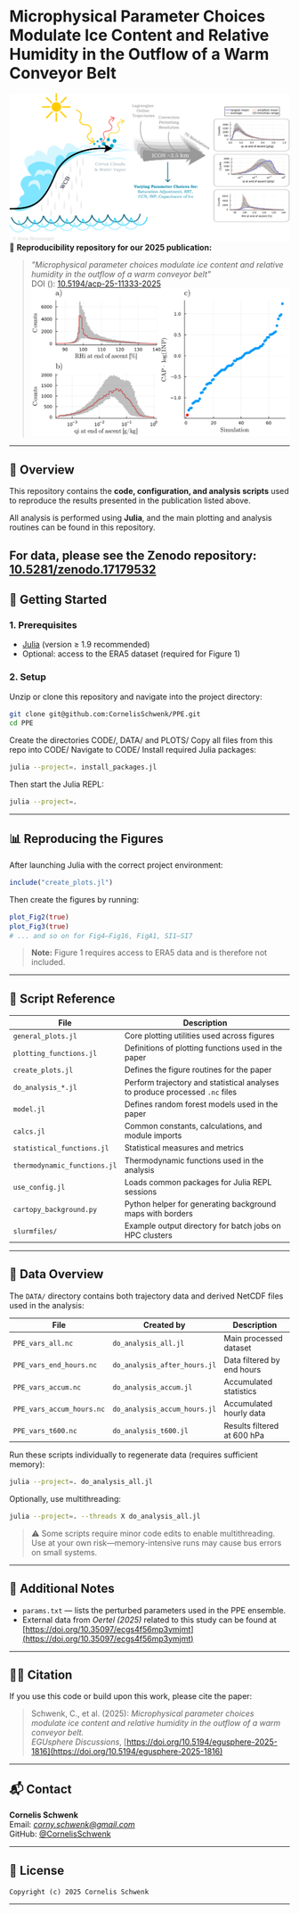 # Microphysical Parameter Choices Modulate Ice Content and Relative Humidity in the Outflow of a Warm Conveyor Belt

![Abstract](Abstract_PPE.png)
📘 **Reproducibility repository for our 2025 publication:**

> *"Microphysical parameter choices modulate ice content and relative humidity in the outflow of a warm conveyor belt"*  
> DOI (): [10.5194/acp-25-11333-2025](https://doi.org/10.5194/acp-25-11333-2025)
![GIF](output.gif)

---

## 🧩 Overview

This repository contains the **code, configuration, and analysis scripts** used to reproduce the results presented in the publication listed above.

All analysis is performed using **Julia**, and the main plotting and analysis routines can be found in this repository. 

For data, please see the Zenodo repository: [10.5281/zenodo.17179532](https://doi.org/10.5281/zenodo.17179532) 
---

## 🚀 Getting Started

### 1. Prerequisites

- [Julia](https://julialang.org/downloads/) (version ≥ 1.9 recommended)
- Optional: access to the ERA5 dataset (required for Figure 1)

### 2. Setup

Unzip or clone this repository and navigate into the project directory:

```bash
git clone git@github.com:CornelisSchwenk/PPE.git
cd PPE
```
Create the directories CODE/, DATA/ and PLOTS/
Copy all files from this repo into CODE/
Navigate to CODE/
Install required Julia packages:

```bash
julia --project=. install_packages.jl
```

Then start the Julia REPL:

```bash
julia --project=.
```

---

## 📊 Reproducing the Figures

After launching Julia with the correct project environment:

```julia
include("create_plots.jl")
```

Then create the figures by running:

```julia
plot_Fig2(true)
plot_Fig3(true)
# ... and so on for Fig4–Fig16, FigA1, SI1–SI7
```

> **Note:** Figure 1 requires access to ERA5 data and is therefore not included.

---

## 🧠 Script Reference

| File | Description |
|------|--------------|
| `general_plots.jl` | Core plotting utilities used across figures |
| `plotting_functions.jl` | Definitions of plotting functions used in the paper |
| `create_plots.jl` | Defines the figure routines for the paper |
| `do_analysis_*.jl` | Perform trajectory and statistical analyses to produce processed `.nc` files |
| `model.jl` | Defines random forest models used in the paper |
| `calcs.jl` | Common constants, calculations, and module imports |
| `statistical_functions.jl` | Statistical measures and metrics |
| `thermodynamic_functions.jl` | Thermodynamic functions used in the analysis |
| `use_config.jl` | Loads common packages for Julia REPL sessions |
| `cartopy_background.py` | Python helper for generating background maps with borders |
| `slurmfiles/` | Example output directory for batch jobs on HPC clusters |

---

## 💾 Data Overview

The `DATA/` directory contains both trajectory data and derived NetCDF files used in the analysis:

| File | Created by | Description |
|------|-------------|--------------|
| `PPE_vars_all.nc` | `do_analysis_all.jl` | Main processed dataset |
| `PPE_vars_end_hours.nc` | `do_analysis_after_hours.jl` | Data filtered by end hours |
| `PPE_vars_accum.nc` | `do_analysis_accum.jl` | Accumulated statistics |
| `PPE_vars_accum_hours.nc` | `do_analysis_accum_hours.jl` | Accumulated hourly data |
| `PPE_vars_t600.nc` | `do_analysis_t600.jl` | Results filtered at 600 hPa |

Run these scripts individually to regenerate data (requires sufficient memory):

```bash
julia --project=. do_analysis_all.jl
```

Optionally, use multithreading:

```bash
julia --project=. --threads X do_analysis_all.jl
```

> ⚠️ Some scripts require minor code edits to enable multithreading.  
> Use at your own risk—memory-intensive runs may cause bus errors on small systems.

---

## 📄 Additional Notes

- `params.txt` — lists the perturbed parameters used in the PPE ensemble.  
- External data from *Oertel (2025)* related to this study can be found at  
  [https://doi.org/10.35097/ecgs4f56mp3ymjmt](https://doi.org/10.35097/ecgs4f56mp3ymjmt)

---

## 🧑‍💻 Citation

If you use this code or build upon this work, please cite the paper:

> Schwenk, C., et al. (2025): *Microphysical parameter choices modulate ice content and relative humidity in the outflow of a warm conveyor belt.*  
> *EGUsphere Discussions*, [https://doi.org/10.5194/egusphere-2025-1816](https://doi.org/10.5194/egusphere-2025-1816)

---

## 📬 Contact

**Cornelis Schwenk**  
Email: *corny.schwenk@gmail.com*  
GitHub: [@CornelisSchwenk](https://github.com/CornelisSchwenk)

---

## 🪪 License

```
Copyright (c) 2025 Cornelis Schwenk
```

---

